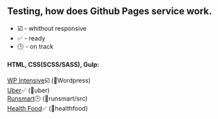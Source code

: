 ## Testing, how does Github Pages service work.

* :ballot_box_with_check: - whithout responsive
* :white_check_mark: - ready
* :clock3: - on track

#### HTML, CSS(SCSS/SASS), Gulp:
<a href="https://fteeliy.github.io/Wordpress" target="_blank">WP Intensive</a>:ballot_box_with_check:  (:open_file_folder:Wordpress)<br>
<a href="https://fteeliy.github.io/uber" target="_blank">Uber</a>:white_check_mark: (:open_file_folder:uber)<br>
<a href="https://fteeliy.github.io/runsmart/src/" target="_blank">Runsmart</a>:clock3: (:open_file_folder:runsmart/src)<br>
<a href="https://fteeliy.github.io/healthfood" target="_blank">Health Food</a>:white_check_mark: (:open_file_folder:healthfood)<br>

